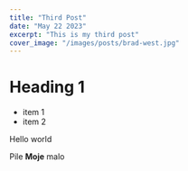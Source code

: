 ```yaml
---
title: "Third Post"
date: "May 22 2023"
excerpt: "This is my third post"
cover_image: "/images/posts/brad-west.jpg"
---
```


# Heading 1

- item 1
- item 2

Hello world

Pile **Moje** malo
